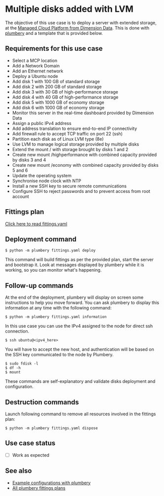# Multiple disks added with LVM

The objective of this use case is to deploy a server with extended storage, at the [Managed Cloud Platform from Dimension Data](http://cloud.dimensiondata.com/eu/en/).
This is done with [plumbery](https://developer.dimensiondata.com/display/PLUM/Plumbery) and a template that is provided below.

## Requirements for this use case

* Select a MCP location
* Add a Network Domain
* Add an Ethernet network
* Deploy a Ubuntu node
* Add disk 1 with 100 GB of standard storage
* Add disk 2 with 200 GB of standard storage
* Add disk 3 with 30 GB of high-performance storage
* Add disk 4 with 40 GB of high-performance storage
* Add disk 5 with 1000 GB of economy storage
* Add disk 6 with 1000 GB of economy storage
* Monitor this server in the real-time dashboard provided by Dimension Data
* Assign a public IPv4 address
* Add address translation to ensure end-to-end IP connectivity
* Add firewall rule to accept TCP traffic on port 22 (ssh)
* Partition each disk as of Linux LVM type (8e)
* Use LVM to manage logical storage provided by multiple disks
* Extend the mount / with storage brought by disks 1 and 2
* Create new mount /highperformance with combined capacity provided by disks 3 and 4
* Create new mount /economy with combined capacity provided by disks 5 and 6
* Update the operating system
* Synchronise node clock with NTP
* Install a new SSH key to secure remote communications
* Configure SSH to reject passwords and to prevent access from root account

## Fittings plan

[Click here to read fittings.yaml](fittings.yaml)

## Deployment command

    $ python -m plumbery fittings.yaml deploy

This command will build fittings as per the provided plan, start the server
and bootstrap it. Look at messages displayed by plumbery while it is
working, so you can monitor what's happening.

## Follow-up commands

At the end of the deployment, plumbery will display on screen some instructions
to help you move forward. You can ask plumbery to display this information
at any time with the following command:

    $ python -m plumbery fittings.yaml information

In this use case you can use the IPv4 assigned to the node for direct ssh
connection.

    $ ssh ubuntu@<ipv4_here>

You will have to accept the new host, and authentication will be based on
the SSH key communicated to the node by Plumbery.

    $ sudo fdisk -l
    $ df -h
    $ mount

These commands are self-explanatory and validate disks deployment and configuration.

## Destruction commands

Launch following command to remove all resources involved in the fittings plan:

    $ python -m plumbery fittings.yaml dispose

## Use case status

- [ ] Work as expected

## See also

- [Example configurations with plumbery](../)
- [All plumbery fittings plans](../../)

